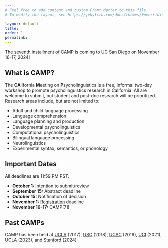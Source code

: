 ```yaml
---
# Feel free to add content and custom Front Matter to this file.
# To modify the layout, see https://jekyllrb.com/docs/themes/#overriding-theme-defaults

layout: default
title: 
order: 1
permalink:
---
```


The seventh installment of CAMP is coming to UC San Diego on November 16-17, 2024!

## What is CAMP?
The **CA**lifornia **M**eeting on **P**sycholinguistics is a free, informal two-day workshop to promote psycholinguistics research in California. All are welcome to submit, but student and post-doc research will be prioritized. Research areas include, but are not limited to:
* Adult and child language processing
* Language comprehension
* Language planning and production
* Developmental psycholinguistics 
* Computational psycholinguistics
* Bilingual language processing
* Neurolinguistics
* Experimental syntax, semantics, or phonology

## Important Dates
All deadlines are 11:59 PM PST. 

* **October 1:** Intention to submit/review
* **September 15:** Abstract deadline
* **October 15:** Notification of decision
* **November 1:** [Registration]() deadline
* **November 16-17:** CAMP\[7\]!

## Past CAMPs
CAMP has been held at  [UCLA](https://sites.google.com/view/camp-ucla2017/home) (2017), [USC](https://sites.google.com/view/camp-usc2018/home) (2018), [UCSC](https://sites.google.com/view/camp-ucsc/) (2019), [UCI](https://sites.google.com/view/camp-2021/home) (2021), [UCLA](https://sites.google.com/view/camp5-ucla) (2023), and [Stanford](https://camp6.github.io) (2024)